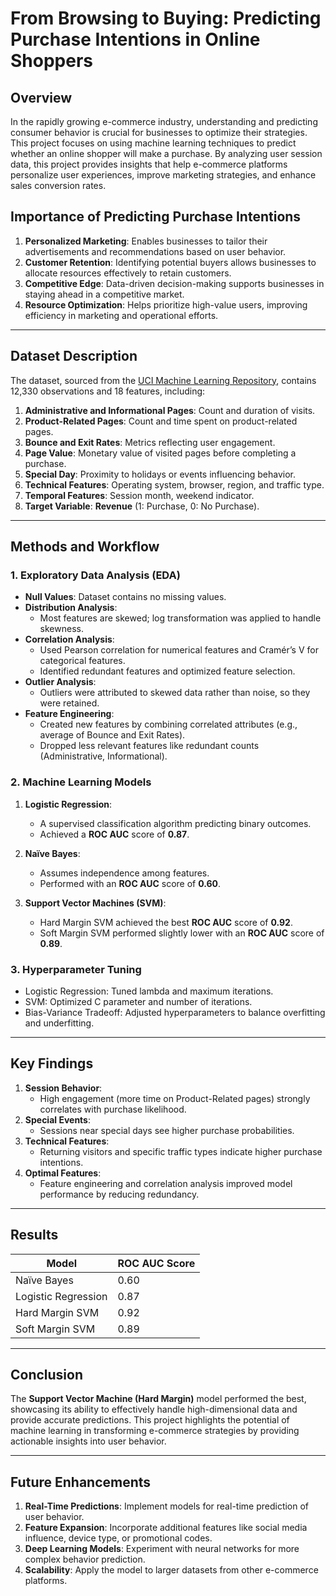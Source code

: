 
# From Browsing to Buying: Predicting Purchase Intentions in Online Shoppers

## Overview
In the rapidly growing e-commerce industry, understanding and predicting consumer behavior is crucial for businesses to optimize their strategies. This project focuses on using machine learning techniques to predict whether an online shopper will make a purchase. By analyzing user session data, this project provides insights that help e-commerce platforms personalize user experiences, improve marketing strategies, and enhance sales conversion rates.

## Importance of Predicting Purchase Intentions
1. **Personalized Marketing**: Enables businesses to tailor their advertisements and recommendations based on user behavior.
2. **Customer Retention**: Identifying potential buyers allows businesses to allocate resources effectively to retain customers.
3. **Competitive Edge**: Data-driven decision-making supports businesses in staying ahead in a competitive market.
4. **Resource Optimization**: Helps prioritize high-value users, improving efficiency in marketing and operational efforts.

---

## Dataset Description
The dataset, sourced from the [UCI Machine Learning Repository](https://archive.ics.uci.edu/dataset/468/online+shoppers+purchasing+intention+dataset), contains 12,330 observations and 18 features, including:

1. **Administrative and Informational Pages**: Count and duration of visits.
2. **Product-Related Pages**: Count and time spent on product-related pages.
3. **Bounce and Exit Rates**: Metrics reflecting user engagement.
4. **Page Value**: Monetary value of visited pages before completing a purchase.
5. **Special Day**: Proximity to holidays or events influencing behavior.
6. **Technical Features**: Operating system, browser, region, and traffic type.
7. **Temporal Features**: Session month, weekend indicator.
8. **Target Variable**: **Revenue** (1: Purchase, 0: No Purchase).

---

## Methods and Workflow

### **1. Exploratory Data Analysis (EDA)**
- **Null Values**: Dataset contains no missing values.
- **Distribution Analysis**:
  - Most features are skewed; log transformation was applied to handle skewness.
- **Correlation Analysis**:
  - Used Pearson correlation for numerical features and Cramér’s V for categorical features.
  - Identified redundant features and optimized feature selection.
- **Outlier Analysis**:
  - Outliers were attributed to skewed data rather than noise, so they were retained.
- **Feature Engineering**:
  - Created new features by combining correlated attributes (e.g., average of Bounce and Exit Rates).
  - Dropped less relevant features like redundant counts (Administrative, Informational).

### **2. Machine Learning Models**
1. **Logistic Regression**:
   - A supervised classification algorithm predicting binary outcomes.
   - Achieved a **ROC AUC** score of **0.87**.

2. **Naïve Bayes**:
   - Assumes independence among features.
   - Performed with an **ROC AUC** score of **0.60**.

3. **Support Vector Machines (SVM)**:
   - Hard Margin SVM achieved the best **ROC AUC** score of **0.92**.
   - Soft Margin SVM performed slightly lower with an **ROC AUC** score of **0.89**.

### **3. Hyperparameter Tuning**
- Logistic Regression: Tuned lambda and maximum iterations.
- SVM: Optimized C parameter and number of iterations.
- Bias-Variance Tradeoff: Adjusted hyperparameters to balance overfitting and underfitting.

---

## Key Findings
1. **Session Behavior**:
   - High engagement (more time on Product-Related pages) strongly correlates with purchase likelihood.
2. **Special Events**:
   - Sessions near special days see higher purchase probabilities.
3. **Technical Features**:
   - Returning visitors and specific traffic types indicate higher purchase intentions.
4. **Optimal Features**:
   - Feature engineering and correlation analysis improved model performance by reducing redundancy.

---

## Results
| Model               | ROC AUC Score |
|---------------------|---------------|
| Naïve Bayes         | 0.60          |
| Logistic Regression | 0.87          |
| Hard Margin SVM     | 0.92          |
| Soft Margin SVM     | 0.89          |

---

## Conclusion
The **Support Vector Machine (Hard Margin)** model performed the best, showcasing its ability to effectively handle high-dimensional data and provide accurate predictions. This project highlights the potential of machine learning in transforming e-commerce strategies by providing actionable insights into user behavior.

---

## Future Enhancements
1. **Real-Time Predictions**: Implement models for real-time prediction of user behavior.
2. **Feature Expansion**: Incorporate additional features like social media influence, device type, or promotional codes.
3. **Deep Learning Models**: Experiment with neural networks for more complex behavior prediction.
4. **Scalability**: Apply the model to larger datasets from other e-commerce platforms.

